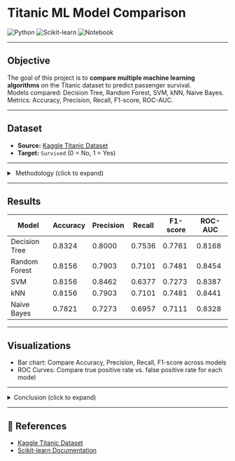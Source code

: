 # Titanic ML Model Comparison 

![Python](https://img.shields.io/badge/Python-3.10-blue?logo=python&logoColor=white)
![Scikit-learn](https://img.shields.io/badge/Scikit--learn-0.24-orange)
![Notebook](https://img.shields.io/badge/Notebook-Jupyter-orange)

---

##  Objective
The goal of this project is to **compare multiple machine learning algorithms** on the Titanic dataset to predict passenger survival.  
Models compared: Decision Tree, Random Forest, SVM, kNN, Naive Bayes.  
Metrics: Accuracy, Precision, Recall, F1-score, ROC-AUC.

---

##  Dataset
- **Source:** [Kaggle Titanic Dataset](https://www.kaggle.com/c/titanic)  
- **Target:** `Survived` (0 = No, 1 = Yes)  

---

<details>
<summary>️ Methodology (click to expand)</summary>

1. **Data Preprocessing**  
   - Dropped irrelevant columns (`PassengerId`, `Name`, `Ticket`, `Cabin`)  
   - Filled missing values in `Age` and `Embarked`  
   - Encoded categorical variables (`Sex`, `Embarked`)  
   - Scaled features for SVM and kNN  

2. **Train-Test Split**  
   - 80% training, 20% testing  
   - Stratified to maintain class balance  

3. **Model Training**  
   - Decision Tree, Random Forest, SVM, kNN, Naive Bayes  
   - Default hyperparameters  

4. **Evaluation Metrics**  
   - Accuracy, Precision, Recall, F1-score, ROC-AUC

</details>

---

##  Results

| Model          | Accuracy | Precision | Recall  | F1-score | ROC-AUC |
|----------------|----------|-----------|---------|----------|---------|
| Decision Tree  | 0.8324   | 0.8000    | 0.7536  | 0.7761   | 0.8168  |
| Random Forest  | 0.8156   | 0.7903    | 0.7101  | 0.7481   | 0.8454  |
| SVM            | 0.8156   | 0.8462    | 0.6377  | 0.7273   | 0.8387  |
| kNN            | 0.8156   | 0.7903    | 0.7101  | 0.7481   | 0.8441  |
| Naive Bayes    | 0.7821   | 0.7273    | 0.6957  | 0.7111   | 0.8328  |

---

##  Visualizations
- Bar chart: Compare Accuracy, Precision, Recall, F1-score across models  
- ROC Curves: Compare true positive rate vs. false positive rate for each model  

---

<details>
<summary> Conclusion (click to expand)</summary>

- **Decision Tree** achieved the highest accuracy (83.2%)  
- **Random Forest** achieved the best ROC-AUC (0.845), making it the most balanced model  
- **SVM** achieved the best precision (0.846), though recall was lower  
- **Naive Bayes** underperformed, likely due to mixed categorical/numerical data  

**Next Steps:**  
- Hyperparameter tuning (GridSearchCV/RandomizedSearchCV)  
- Try ensemble methods like Gradient Boosting or XGBoost  
- Apply cross-validation for more robust evaluation  

</details>

---

## 📌 References
- [Kaggle Titanic Dataset](https://www.kaggle.com/c/titanic)  
- [Scikit-learn Documentation](https://scikit-learn.org/stable/)  

